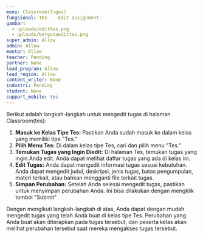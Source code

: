 ```yaml
---
menu: Classroom(Tugas)
fungsional: TES -  Edit assignment
gambar:
  - uploads/edittes.png
  - uploads/bergunaedittes.png
super_admin: Allow
admin: Allow
mentor: Allow
teacher: Pending
partner: None
lead_program: Allow
lead_region: Allow
content_writer: None
industri: Pending
student: None
support_mobile: Yes
---
```

Berikut adalah langkah-langkah untuk mengedit tugas di halaman Classroom(tes): 

1. **Masuk ke Kelas Tipe Tes:** Pastikan Anda sudah masuk ke dalam kelas yang memiliki tipe "Tes."
2. **Pilih Menu Tes:** Di dalam kelas tipe Tes, cari dan pilih menu "Tes."
3. **Temukan Tugas yang Ingin Diedit:** Di halaman Tes, temukan tugas yang ingin Anda edit. Anda dapat melihat daftar tugas yang ada di kelas ini.
4. **Edit Tugas:**  Anda dapat mengedit informasi tugas sesuai kebutuhan. Anda dapat mengedit judul, deskripsi, jenis tugas, batas pengumpulan, materi terkait, atau bahkan mengganti file terkait tugas.
5. **Simpan Perubahan:** Setelah Anda selesai mengedit tugas, pastikan untuk menyimpan perubahan Anda. Ini bisa dilakukan dengan mengklik tombol "Submit" 

Dengan mengikuti langkah-langkah di atas, Anda dapat dengan mudah mengedit tugas yang telah Anda buat di kelas tipe Tes. Perubahan yang Anda buat akan diterapkan pada tugas tersebut, dan peserta kelas akan melihat perubahan tersebut saat mereka mengakses tugas tersebut.